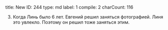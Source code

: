 title:          New
ID:             244
type:           md
label:          1
compile:        2
charCount:      116


3. Когда Линь было 6 лет. Евгений решил заняться фотографией. Линя это увлекло. Поэтому он решил тоже заняться этим.